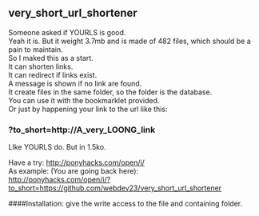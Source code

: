 ## very_short_url_shortener
Someone asked if YOURLS is good.<br>
Yeah it is. But it weight 3.7mb and is made of 482 files, which should be a pain to maintain.<br>
So I maked this as a start.<br>
It can shorten links.<br>
It can redirect if links exist.<br>
A message is shown if no link are found.<br>
It create files in the same folder, so the folder is the database.<br>
You can use it with the bookmarklet provided.<br>
Or just by happening your link to the url like this:<br>
### ?to_short=http://A_very_LOONG_link<br>
LIke YOURLS do. But in 1.5ko.

Have a try: http://ponyhacks.com/open/i/ <br>
As example: (You are going back here): <br>
http://ponyhacks.com/open/i/?to_short=https://github.com/webdev23/very_short_url_shortener

####Installation: give the write access to the file and containing folder.
